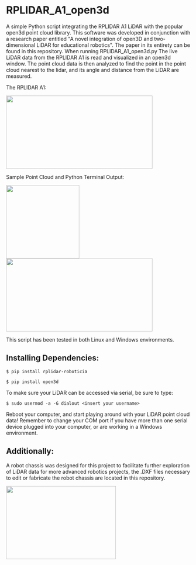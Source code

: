 # RPLIDAR_A1_open3d
A simple Python script integrating the RPLIDAR A1 LiDAR with the popular open3d point cloud library.  This software was developed in conjunction with a research paper entitled "A novel integration of open3D and two-dimensional LiDAR for educational robotics".  The paper in its entirety can be found in this repository.  When running RPLIDAR_A1_open3d.py The live LiDAR data from the RPLIDAR A1 is read and visualized in an open3d window.  The point cloud data is then analyzed to find the point in the point cloud nearest to the lidar, and its angle and distance from the LiDAR are measured.

The RPLIDAR A1:

<img src="https://github.com/ACBRrobotics/RPLIDAR_A1_open3d/assets/60329456/6de532bc-83a3-4d76-8176-c9b38991d570" width="400" height="200">

Sample Point Cloud and Python Terminal Output:

<img src="https://github.com/ACBRrobotics/RPLIDAR_A1_open3d/assets/60329456/60b4d4fa-b202-4bb1-a0ed-eef5b0f8ba59" width="200" height="200">
<img src="https://github.com/ACBRrobotics/RPLIDAR_A1_open3d/assets/60329456/c2cb1d9a-f0f3-4fb8-b505-8741cdb6098c"  width="400" height="200">

This script has been tested in both Linux and Windows environments.  

## Installing Dependencies: 

`$ pip install rplidar-roboticia`

`$ pip install open3d`

To make sure your LiDAR can be accessed via serial, be sure to type:

`$ sudo usermod -a -G dialout <insert your username>`

Reboot your computer, and start playing around with your LiDAR point cloud data! Remember to change your COM port if you have more than one serial device plugged into your computer, or are working in a Windows environment.

## Additionally:  
A robot chassis was designed for this project to facilitate further exploration of LiDAR data for more advanced robotics projects, the .DXF files necessary to edit or fabricate the robot chassis are located in this repository. 

<img src="https://github.com/ACBRrobotics/RPLIDAR_A1_open3d/assets/60329456/918dd350-42b0-45ef-9bd3-1d6bac734509" width="300" height="200">
